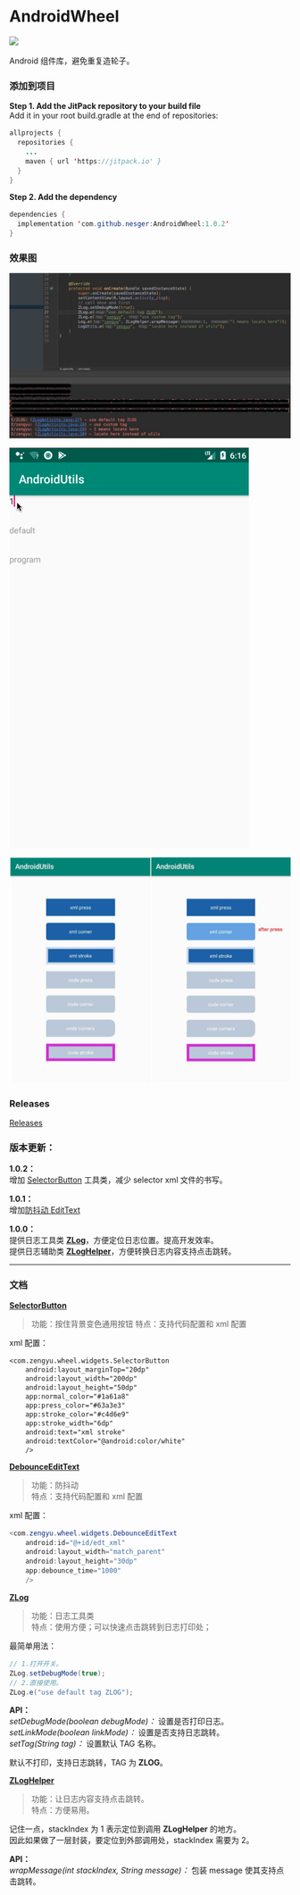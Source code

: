 # AndroidWheel

[![](https://jitpack.io/v/nesger/AndroidWheel.svg)](https://jitpack.io/#nesger/AndroidWheel)

Android 组件库，避免重复造轮子。

### 添加到项目

**Step 1. Add the JitPack repository to your build file**  
Add it in your root build.gradle at the end of repositories:
```java
allprojects {
  repositories {
    ...
    maven { url 'https://jitpack.io' }
  }
}
```
**Step 2. Add the dependency**
```java
dependencies {
  implementation 'com.github.nesger:AndroidWheel:1.0.2'
}
```

### 效果图

![zlog.jpg](./images/zlog.jpg)

![debounce_edit_text.gif](./images/debounce_edit_text.gif)

![selector_button.jpg](./images/selector_button.jpg)

### Releases
[Releases](https://github.com/nesger/AndroidWheel/releases)

### 版本更新：

**1.0.2：**  
增加 [SelectorButton](https://github.com/nesger/AndroidWheel/blob/master/wheel/src/main/java/com/zengyu/wheel/widgets/SelectorButton.java) 工具类，减少 selector xml 文件的书写。

**1.0.1：**  
增加[防抖动 EditText](https://github.com/nesger/AndroidWheel/blob/master/wheel/src/main/java/com/zengyu/wheel/widgets/DebounceEditText.java)

**1.0.0：**  
提供日志工具类 **[ZLog](https://github.com/nesger/AndroidWheel/blob/master/wheel/src/main/java/com/zengyu/wheel/utils/ZLog.java)**，方便定位日志位置。提高开发效率。  
提供日志辅助类 **[ZLogHelper](https://github.com/nesger/AndroidWheel/blob/master/wheel/src/main/java/com/zengyu/wheel/utils/ZLogHelper.java)**，方便转换日志内容支持点击跳转。

<hr/>

### 文档

**[SelectorButton](https://github.com/nesger/AndroidWheel/blob/master/wheel/src/main/java/com/zengyu/wheel/widgets/SelectorButton.java)**
>功能：按住背景变色通用按钮
>特点：支持代码配置和 xml 配置

xml 配置：
```
<com.zengyu.wheel.widgets.SelectorButton
    android:layout_marginTop="20dp"
    android:layout_width="200dp"
    android:layout_height="50dp"
    app:normal_color="#1a61a8"
    app:press_color="#63a3e3"
    app:stroke_color="#c4d6e9"
    app:stroke_width="6dp"
    android:text="xml stroke"
    android:textColor="@android:color/white"
    />
```

**[DebounceEditText](https://github.com/nesger/AndroidWheel/blob/master/wheel/src/main/java/com/zengyu/wheel/widgets/DebounceEditText.java)**
>功能：防抖动  
>特点：支持代码配置和 xml 配置

xml 配置：
```java
<com.zengyu.wheel.widgets.DebounceEditText
    android:id="@+id/edt_xml"
    android:layout_width="match_parent"
    android:layout_height="30dp"
    app:debounce_time="1000"
    />
```


**[ZLog](https://github.com/nesger/AndroidWheel/blob/master/wheel/src/main/java/com/zengyu/wheel/utils/ZLog.java)**
>功能：日志工具类  
>特点：使用方便；可以快速点击跳转到日志打印处；

最简单用法：
```java
// 1.打开开关。
ZLog.setDebugMode(true);
// 2.直接使用。
ZLog.e("use default tag ZLOG");
```

**API：**  
*setDebugMode(boolean debugMode)：* 设置是否打印日志。  
*setLinkMode(boolean linkMode)：* 设置是否支持日志跳转。  
*setTag(String tag)：* 设置默认 TAG 名称。  


默认不打印，支持日志跳转，TAG 为 **ZLOG**。

**[ZLogHelper](https://github.com/nesger/AndroidWheel/blob/master/wheel/src/main/java/com/zengyu/wheel/utils/ZLogHelper.java)**
>功能：让日志内容支持点击跳转。  
>特点：方便易用。

记住一点，stackIndex 为 1 表示定位到调用 **ZLogHelper** 的地方。    
因此如果做了一层封装，要定位到外部调用处，stackIndex 需要为 2。

**API：**  
*wrapMessage(int stackIndex, String message)：* 包装 message 使其支持点击跳转。


